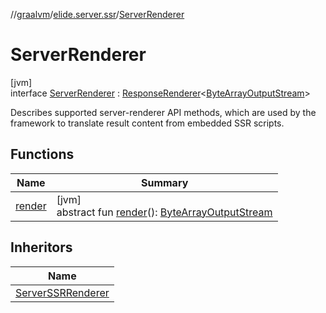 //[graalvm](../../../index.md)/[elide.server.ssr](../index.md)/[ServerRenderer](index.md)

# ServerRenderer

[jvm]\
interface [ServerRenderer](index.md) : [ResponseRenderer](../../../../../packages/graalvm/elide.server/-response-renderer/index.md)&lt;[ByteArrayOutputStream](https://docs.oracle.com/javase/8/docs/api/java/io/ByteArrayOutputStream.html)&gt; 

Describes supported server-renderer API methods, which are used by the framework to translate result content from embedded SSR scripts.

## Functions

| Name | Summary |
|---|---|
| [render](index.md#-2105732579%2FFunctions%2F-106064166) | [jvm]<br>abstract fun [render](index.md#-2105732579%2FFunctions%2F-106064166)(): [ByteArrayOutputStream](https://docs.oracle.com/javase/8/docs/api/java/io/ByteArrayOutputStream.html) |

## Inheritors

| Name |
|---|
| [ServerSSRRenderer](../-server-s-s-r-renderer/index.md) |
